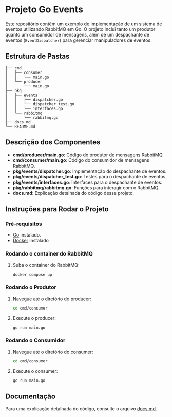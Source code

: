 
# Projeto Go Events

Este repositório contém um exemplo de implementação de um sistema de eventos utilizando RabbitMQ em Go. O projeto inclui tanto um produtor quanto um consumidor de mensagens, além de um despachante de eventos (`EventDispatcher`) para gerenciar manipuladores de eventos.

## Estrutura de Pastas

```plaintext
├── cmd
│   ├── consumer
│   │   └── main.go
│   └── producer
│       └── main.go
├── pkg
│   ├── events
│   │   ├── dispatcher.go
│   │   └── dispatcher_test.go
│   │   └── interfaces.go
│   └── rabbitmq
│       └── rabbitmq.go
├── docs.md
└── README.md
```

## Descrição dos Componentes

- **cmd/producer/main.go**: Código do produtor de mensagens RabbitMQ.
- **cmd/consumer/main.go**: Código do consumidor de mensagens RabbitMQ.
- **pkg/events/dispatcher.go**: Implementação do despachante de eventos.
- **pkg/events/dispatcher_test.go**: Testes para o despachante de eventos.
- **pkg/events/interfaces.go**: Interfaces para o despachante de eventos.
- **pkg/rabbitmq/rabbitmq.go**: Funções para interagir com o RabbitMQ.
- **docs.md**: Explicação detalhada do código desse projeto.

## Instruções para Rodar o Projeto

### Pré-requisitos

- [Go](https://golang.org/doc/install) instalado.
- [Docker](https://www.docker.com/) instalado

### Rodando o container do RabbitMQ

1. Suba o container do RabbitMQ:
   ```sh
   docker compose up
   ```

### Rodando o Produtor

1. Navegue até o diretório do producer:
   ```sh
   cd cmd/consumer
   ```

2. Execute o producer:
   ```sh
   go run main.go
   ```

### Rodando o Consumidor

1. Navegue até o diretório do consumer:
   ```sh
   cd cmd/consumer
   ```

2. Execute o consumer:
   ```sh
   go run main.go
   ```

## Documentação

Para uma explicação detalhada do código, consulte o arquivo [docs.md](./docs.md).
